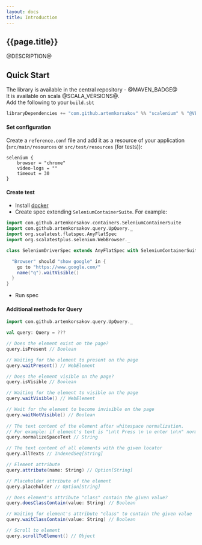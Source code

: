 ```yaml
---
layout: docs
title: Introduction
---
```


## {{page.title}}

@DESCRIPTION@

## Quick Start

The library is available in the central repository - @MAVEN_BADGE@
<br>It is available on scala @SCALA_VERSIONS@.
<br>Add the following to your `build.sbt`
```scala
libraryDependencies += "com.github.artemkorsakov" %% "scalenium" % "@VERSION@"
```

#### Set configuration

Create a `reference.conf` file and add it as a resource of your application 
(`src/main/resources` or `src/test/resources` (for tests)):

```text
selenium {
    browser = "chrome"
    video-logs = ""
    timeout = 30
}
```

#### Create test

- Install [docker](https://docs.docker.com/get-docker/)
- Create spec extending `SeleniumContainerSuite`. For example:
  
```scala
import com.github.artemkorsakov.containers.SeleniumContainerSuite
import com.github.artemkorsakov.query.UpQuery._
import org.scalatest.flatspec.AnyFlatSpec
import org.scalatestplus.selenium.WebBrowser._

class SeleniumDriverSpec extends AnyFlatSpec with SeleniumContainerSuite {

  "Browser" should "show google" in {
    go to "https://www.google.com/"
    name("q").waitVisible()
  }
}
```

- Run spec


#### Additional methods for Query

```scala
import com.github.artemkorsakov.query.UpQuery._

val query: Query = ???

// Does the element exist on the page?
query.isPresent // Boolean

// Waiting for the element to present on the page
query.waitPresent() // WebElement 

// Does the element visible on the page?
query.isVisible // Boolean

// Waiting for the element to visible on the page
query.waitVisible() // WebElement 

// Wait for the element to become invisible on the page
query.waitNotVisible() // Boolean
  
// The text content of the element after whitespace normalization.
// For example: if element's text is "\n\t Press \n \n enter \n\n" normalizeSpaceText returns "Press enter"
query.normalizeSpaceText // String

// The text content of all elements with the given locator
query.allTexts // IndexedSeq[String]

// Element attribute
query.attribute(name: String) // Option[String]

// Placeholder attribute of the element
query.placeholder // Option[String]

// Does element's attribute "class" contain the given value?
query.doesClassContain(value: String) // Boolean

// Waiting for element's attribute "class" to contain the given value
query.waitClassContain(value: String) // Boolean

// Scroll to element
query.scrollToElement() // Object 

```
